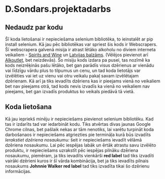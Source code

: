 # D.Sondars.projektadarbs
## Nedaudz par kodu
Šī koda lietošanai ir nepieciešama selenium bibliotēka, to ieinstalēt ar pip install selenium.
Kā jau pēc bibliotēkas var spriest šis kods ir Webscrapers. Šī webscrapera galvenā misija ir atrast lētāko alkoholu no diviem interneta veikaliem - [Spirits and Wine](https://www.spiritsandwine.lv/en/) un [Latvijas balzāms](https://www.lbveikali.lv/).
(Vēlējos pievienot arī [Alkoutlet](https://alkoutlet.lv/), bet neizdevās). Šo misiju kods izdara pa pusei, tas nozīmē ka kods neizrēķinās pašu lētāko, bet gan parādīs visus dzērienus ar vienādu vai līdzīgu vārdu plus to tilpumus un cenu, un tad koda lietotājs var izvēlēties vai iet uz vienu vai otru veikalu pakaļ savam izvēlētajam dzērienam. Kā arī ja tiks ievadīts dzēriens kas ir pieejams vienā no veikaliem bet nav pieejams otrā, tad kods nevis izvadīs ka vienā no veikaliem nav pieejams, bet gan izvadīs produktus ko veikals piedāvā tā vietā.


## Koda lietošana 
Kā jau iepriekš minēju ir nepieciešams pievienot selenium bibliotēku. Kad tas ir izdarīts tad var iedarbināt kodu. Tiks atvērtas divas jaunas Google Chrome cilnas, bet pašlaik nekas ar tām nenotiks, lai varētu turpināt koda darbošanaos ir nepieciešams atgriezties pie termināļa kurā būs izvadīts _Ierakstiet dzēriena nosaukumu:_ šeit ir nepieciešams ievadīt vēlāmā dzēriena nosaukumu. Lai pēc iespējas labāk un ērtāk atrastu savu izvēlēto produktu, ir nepieciešams uzrakstīt pēc iespējas pilnāku dzēriena nosaukumu, piemēram, ja tiks ievadīts vienkārši **red label** tad tiks izvadīti vairāki dzērieni kuros ir šī vārda kombinācija, bet ja tiks ievadīts pilnais nosaukums **Johnnie Walker red label** tad tiks izvadīta tikai šo dzērienu informācijas.
